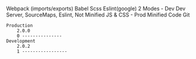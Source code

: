 Webpack (imports/exports)
	Babel
	Scss
	Eslint(google)
	2 Modes
		- Dev
			Dev Server, SourceMaps, Eslint, Not Minified JS & CSS
		- Prod
			Minified Code
Git

	Production
		2.0.0
		0 ---------------
	Development
		2.0.2
		1 -----------------
